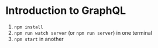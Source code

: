 # Introduction to GraphQL

1. `npm install`
2. `npm run watch server` (or `npm run server`) in one terminal
3. `npm start` in another
